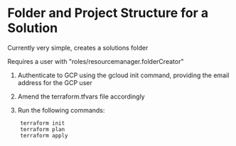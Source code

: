 # Folder and Project Structure for a Solution

Currently very simple, creates a solutions folder

Requires a user with "roles/resourcemanager.folderCreator"

1. Authenticate to GCP using the gcloud init command, providing the email address for the GCP user

2. Amend the terraform.tfvars file accordingly

3. Run the following commands:

```
    terraform init
    terraform plan
    terraform apply
```